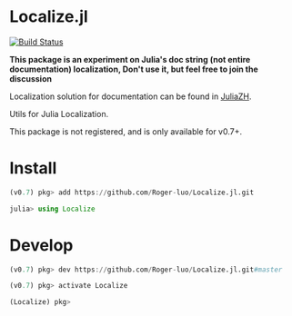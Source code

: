 # Localize.jl

[![Build Status](https://travis-ci.org/Roger-luo/Localize.jl.svg?branch=master)](https://travis-ci.org/Roger-luo/Localize.jl)

**This package is an experiment on Julia's doc string (not entire documentation) localization, Don't use it, but feel free to join the discussion**

Localization solution for documentation can be found in [JuliaZH](https://github.com/JuliaCN/JuliaZH.jl).

Utils for Julia Localization.

This package is not registered, and is only available for v0.7+.

# Install
```julia
(v0.7) pkg> add https://github.com/Roger-luo/Localize.jl.git

julia> using Localize
```

# Develop

```julia
(v0.7) pkg> dev https://github.com/Roger-luo/Localize.jl.git#master

(v0.7) pkg> activate Localize

(Localize) pkg>
```
